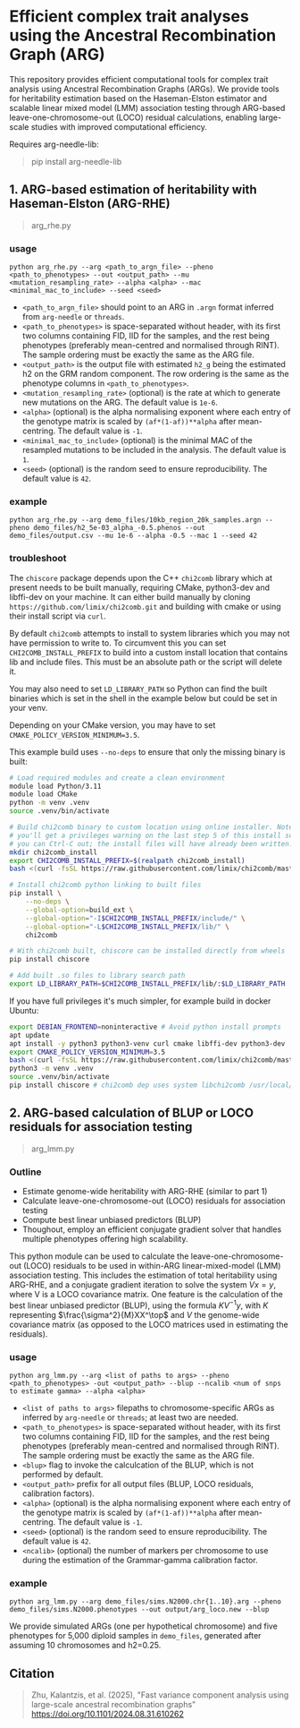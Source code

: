 # Efficient complex trait analyses using the Ancestral Recombination Graph (ARG)

This repository provides efficient computational tools for complex trait analysis using Ancestral Recombination Graphs (ARGs). We provide tools for heritability estimation based on the Haseman-Elston estimator and scalable linear mixed model (LMM) association testing through ARG-based leave-one-chromosome-out (LOCO) residual calculations, enabling large-scale studies with improved computational efficiency.

Requires arg-needle-lib:
> pip install arg-needle-lib

## 1. ARG-based estimation of heritability with Haseman-Elston (ARG-RHE)
> arg_rhe.py

### usage

`python arg_rhe.py --arg <path_to_argn_file> --pheno <path_to_phenotypes> --out <output_path> --mu <mutation_resampling_rate> --alpha <alpha> --mac <minimal_mac_to_include> --seed <seed>`

- `<path_to_argn_file>` should point to an ARG in `.argn` format inferred from `arg-needle` or `threads`.
- `<path_to_phenotypes>` is space-separated without header, with its first two columns containing FID, IID for the samples, and the rest being phenotypes (preferably mean-centred and normalised through RINT). The sample ordering must be exactly the same as the ARG file.
- `<output_path>` is the output file with estimated `h2_g` being the estimated h2 on the GRM random component. The row ordering is the same as the phenotype columns in `<path_to_phenotypes>`.
- `<mutation_resampling_rate>` (optional) is the rate at which to generate new mutations on the ARG. The default value is `1e-6`.
- `<alpha>` (optional) is the alpha normalising exponent where each entry of the genotype matrix is scaled by `(af*(1-af))**alpha` after mean-centring. The default value is `-1`.
- `<minimal_mac_to_include>` (optional) is the minimal MAC of the resampled mutations to be included in the analysis. The default value is `1`.
- `<seed>` (optional) is the random seed to ensure reproducibility. The default value is `42`.


### example

`python arg_rhe.py --arg demo_files/10kb_region_20k_samples.argn --pheno demo_files/h2_5e-03_alpha_-0.5.phenos --out demo_files/output.csv --mu 1e-6 --alpha -0.5 --mac 1 --seed 42`

### troubleshoot

The `chiscore` package depends upon the C++ `chi2comb` library which at present
needs to be built manually, requiring CMake, python3-dev and libffi-dev on your
machine. It can either build manually by cloning `https://github.com/limix/chi2comb.git`
and building with cmake or using their install script via `curl`.

By default `chi2comb` attempts to install to system libraries which you may not
have permission to write to. To circumvent this you can set `CHI2COMB_INSTALL_PREFIX`
to build into a custom install location that contains lib and include files.
This must be an absolute path or the script will delete it.

You may also need to set `LD_LIBRARY_PATH` so Python can find the built binaries
which is set in the shell in the example below but could be set in your venv.

Depending on your CMake version, you may have to set `CMAKE_POLICY_VERSION_MINIMUM=3.5`.

This example build uses `--no-deps` to ensure that only the missing binary is built:

```bash
# Load required modules and create a clean environment
module load Python/3.11
module load CMake
python -m venv .venv
source .venv/bin/activate

# Build chi2comb binary to custom location using online installer. Note on BMRC
# you'll get a privileges warning on the last step 5 of this install script but
# you can Ctrl-C out; the install files will have already been written.
mkdir chi2comb_install
export CHI2COMB_INSTALL_PREFIX=$(realpath chi2comb_install)
bash <(curl -fsSL https://raw.githubusercontent.com/limix/chi2comb/master/install)

# Install chi2comb python linking to built files
pip install \
    --no-deps \
    --global-option=build_ext \
    --global-option="-I$CHI2COMB_INSTALL_PREFIX/include/" \
    --global-option="-L$CHI2COMB_INSTALL_PREFIX/lib/" \
    chi2comb

# With chi2comb built, chiscore can be installed directly from wheels
pip install chiscore

# Add built .so files to library search path
export LD_LIBRARY_PATH=$CHI2COMB_INSTALL_PREFIX/lib/:$LD_LIBRARY_PATH
```

If you have full privileges it's much simpler, for example build in docker Ubuntu:

```bash
export DEBIAN_FRONTEND=noninteractive # Avoid python install prompts
apt update
apt install -y python3 python3-venv curl cmake libffi-dev python3-dev
export CMAKE_POLICY_VERSION_MINIMUM=3.5
bash <(curl -fsSL https://raw.githubusercontent.com/limix/chi2comb/master/install)
python3 -m venv .venv
source .venv/bin/activate
pip install chiscore # chi2comb dep uses system libchi2comb /usr/local/lib
```

## 2. ARG-based calculation of BLUP or LOCO residuals for association testing
> arg_lmm.py

### Outline
* Estimate genome-wide heritability with ARG-RHE (similar to part 1)
* Calculate leave-one-chromosome-out (LOCO) residuals for association testing
* Compute best linear unbiased predictors (BLUP)
* Thoughout, employ an efficient conjugate gradient solver that handles multiple phenotypes offering high scalability.

This python module can be used to calculate the leave-one-chromosome-out (LOCO) residuals to be used in within-ARG linear-mixed-model (LMM) association testing. This includes the estimation of total heritability using ARG-RHE, and a conjugate gradient iteration to solve the system $Vx=y$, where V is a LOCO covariance matrix. One feature is the calculation of the best linear unbiased predictor (BLUP), using the formula  $KV^{-1}y$, with $K$ representing $\frac{\sigma^2}{M}XX^\top$ and $V$ the genome-wide covariance matrix (as opposed to the LOCO matrices used in estimating the residuals).

### usage
```python arg_lmm.py --arg <list of paths to args> --pheno <path_to_phenotypes> -out <output_path> --blup --ncalib <num of snps to estimate gamma> --alpha <alpha>```

- `<list of paths to args>` filepaths to chromosome-specific ARGs as inferred by `arg-needle` or `threads`; at least two are needed.
- `<path_to_phenotypes>` is space-separated without header, with its first two columns containing FID, IID for the samples, and the rest being phenotypes (preferably mean-centred and normalised through RINT). The sample ordering must be exactly the same as the ARG file.
- `<blup>` flag to invoke the calculcation of the BLUP, which is not performed by default.
- `<output_path>` prefix for all output files (BLUP, LOCO residuals, calibration factors).
- `<alpha>` (optional) is the alpha normalising exponent where each entry of the genotype matrix is scaled by `(af*(1-af))**alpha` after mean-centring. The default value is `-1`.
- `<seed>` (optional) is the random seed to ensure reproducibility. The default value is `42`.
- `<ncalib>` (optional) the number of markers per chromosome to use during the estimation of the Grammar-gamma calibration factor.

### example
```python arg_lmm.py --arg demo_files/sims.N2000.chr{1..10}.arg --pheno demo_files/sims.N2000.phenotypes --out output/arg_loco.new --blup```

We provide simulated ARGs (one per hypothetical chromosome) and five phenotypes for 5,000 diploid samples in `demo_files`, generated after assuming 10 chromosomes and h2=0.25.


## Citation
> Zhu, Kalantzis, et al. (2025), "Fast variance component analysis using large-scale ancestral recombination graphs"
https://doi.org/10.1101/2024.08.31.610262